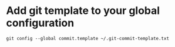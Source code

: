 # Add git template to your global configuration

```git config --global commit.template ~/.git-commit-template.txt```
 
 
